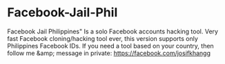 # Facebook-Jail-Phil
Facebook Jail Philippines" Is a solo Facebook accounts hacking tool. Very fast Facebook cloning/hacking tool ever, this version supports only Philippines Facebook IDs. If you need a tool based on your country, then follow me &amp;amp; message in private: https://facebook.com/josifkhangg
